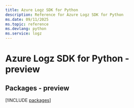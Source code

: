 ```yaml
---
title: Azure Logz SDK for Python
description: Reference for Azure Logz SDK for Python
ms.date: 09/11/2025
ms.topic: reference
ms.devlang: python
ms.service: logz
---
```

# Azure Logz SDK for Python - preview
## Packages - preview
[!INCLUDE [packages](logz-index.md)]